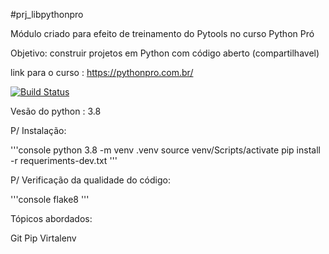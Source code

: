 #prj_libpythonpro

Módulo criado para efeito de treinamento do Pytools no curso Python Pró

Objetivo: construir projetos em Python  com código aberto (compartilhavel)

link para o curso : https://pythonpro.com.br/

[![Build Status](https://travis-ci.org/MariaElisaOliveiraMartins/prj_libpythonpro.svg?branch=master)](https://travis-ci.org/MariaElisaOliveiraMartins/prj_libpythonpro)

Vesão do python : 3.8

P/ Instalação:

'''console
python 3.8 -m venv .venv
source venv/Scripts/activate
pip install -r requeriments-dev.txt
'''


P/ Verificação da qualidade do código:

'''console
flake8
'''

Tópicos abordados:

Git
Pip
Virtalenv
